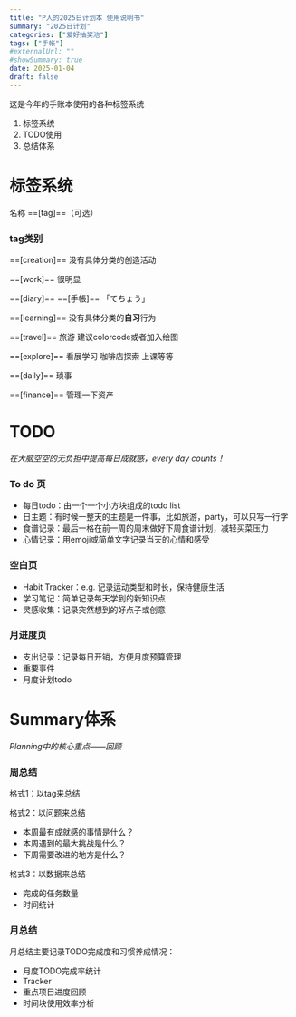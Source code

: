 ```yaml
---
title: "P人的2025日计划本 使用说明书"
summary: "2025日计划"
categories: ["爱好抽奖池"]
tags: ["手帐"]
#externalUrl: ""
#showSummary: true
date: 2025-01-04
draft: false
---
```


这是今年的手账本使用的各种标签系统

1. 标签系统 
2. TODO使用
3. 总结体系

# 标签系统

名称 ==[tag]==（可选）

### tag类别


==[creation]== 没有具体分类的创造活动 

==[work]== 很明显

==[diary]== ==[手帳]== 「てちょう」

==[learning]== 没有具体分类的**自习**行为

==[travel]== 旅游 建议colorcode或者加入绘图

==[explore]== 看展学习 咖啡店探索 上课等等

==[daily]== 琐事

==[finance]== 管理一下资产


# TODO

*在大脑空空的无负担中提高每日成就感，every day counts！*

### To do 页

- 每日todo：由一个一个小方块组成的todo list
- 日主题：有时候一整天的主题是一件事，比如旅游，party，可以只写一行字
- 食谱记录：最后一格在前一周的周末做好下周食谱计划，减轻买菜压力
- 心情记录：用emoji或简单文字记录当天的心情和感受

### 空白页

- Habit Tracker：e.g. 记录运动类型和时长，保持健康生活
- 学习笔记：简单记录每天学到的新知识点
- 灵感收集：记录突然想到的好点子或创意

### 月进度页

- 支出记录：记录每日开销，方便月度预算管理
- 重要事件
- 月度计划todo

# Summary体系

*Planning中的核心重点——回顾*

### 周总结

格式1：以tag来总结

格式2：以问题来总结

- 本周最有成就感的事情是什么？
- 本周遇到的最大挑战是什么？
- 下周需要改进的地方是什么？

格式3：以数据来总结

- 完成的任务数量
- 时间统计

### 月总结

月总结主要记录TODO完成度和习惯养成情况：

- 月度TODO完成率统计
- Tracker
- 重点项目进度回顾
- 时间块使用效率分析